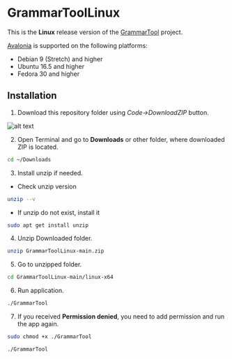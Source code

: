 # GrammarToolLinux

This is the **Linux** release version of the [GrammarTool](https://github.com/MarekLampas/GrammarToolSln) project.

[Avalonia](https://docs.avaloniaui.net/#supported-platforms) is supported on the following platforms:
- Debian 9 (Stretch) and higher
- Ubuntu 16.5 and higher
- Fedora 30 and higher

## Installation

1. Download this repository folder using *Code->DownloadZIP* button.

![alt text](https://github.com/MarekLampas/DiplomovaPracaLatex/blob/main/sablona-cze/obrazky/releaseDownload.png "Download app")

2. Open Terminal and go to **Downloads** or other folder, where downloaded ZIP is located.

```bash
cd ~/Downloads
```

3. Install unzip if needed.
- Check unzip version

```bash
unzip --v
```
- If unzip do not exist, install it

```bash
sudo apt get install unzip
```

4. Unzip Downloaded folder.

```bash
unzip GrammarToolLinux-main.zip
```

5. Go to unzipped folder.

```bash
cd GrammarToolLinux-main/linux-x64
```

6. Run application.

```bash
./GrammarTool
```

7. If you received **Permission denied**, you need to add permission and run the app again.

```bash
sudo chmod +x ./GrammarTool
```

```bash
./GrammarTool
```
